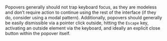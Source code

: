 Popovers generally should not trap keyboard focus, as they are modeless and don’t require action to continue using the rest of the interface (if they do, consider using a modal pattern). Additionally, popovers should generally be easily dismissible via a pointer click outside, hitting the `Escape` key, activating an outside element via the keyboard, and ideally an explicit close button within the popover itself.
